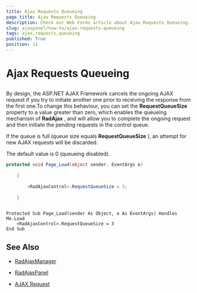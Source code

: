 ```yaml
---
title: Ajax Requests Queueing
page_title: Ajax Requests Queueing
description: Check our Web Forms article about Ajax Requests Queueing.
slug: ajaxpanel/how-to/ajax-requests-queueing
tags: ajax,requests,queueing
published: True
position: 11
---
```


# Ajax Requests Queueing



## 

By design, the ASP.NET AJAX Framework cancels the ongoing AJAX request if you try to initiate another one prior to receiving the response from the first one.To change this behaviour, you can set the **RequestQueueSize** property to a value greater than zero, which enables the queueing mechanism of **RadAjax** , and will allow you to complete the ongoing request and then initiate the pending requests in the control queue.

If the queue is full (queue size equals **RequestQueueSize** ), an attempt for new AJAX requests will be discarded.

The default value is 0 (queueing disabled).



````C#
protected void Page_Load(object sender, EventArgs e)    
	
	{        
	    
		<RadAjaxControl>.RequestQueueSize = 3;    
	
	}
				
````
````VB
Protected Sub Page_Load(sender As Object, e As EventArgs) Handles Me.Load
	<RadAjaxControl>.RequestQueueSize = 3
End Sub
````


## See Also

 * [RadAjaxManager](https://www.telerik.com/help/aspnet-ajax/ajax-ajaxmanager.html)

 * [RadAjaxPanel](https://www.telerik.com/help/aspnet-ajax/ajax-ajaxpanel.html)

 * [AJAX Request](https://www.telerik.com/help/aspnet-ajax/ajax-client-side-api.html)
